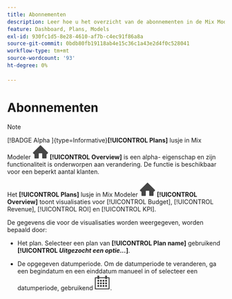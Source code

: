 ```yaml
---
title: Abonnementen
description: Leer hoe u het overzicht van de abonnementen in de Mix Modeler gebruikt.
feature: Dashboard, Plans, Models
exl-id: 930fc1d5-8e28-4610-af7b-c4ec91f86a8a
source-git-commit: 0bdb80fb19118ab4e15c36c1a43e2d4f0c528041
workflow-type: tm+mt
source-wordcount: '93'
ht-degree: 0%

---
```


# Abonnementen

>[!NOTE]
>
>[!BADGE  Alpha ]{type=Informative}**[!UICONTROL Plans]** lusje in Mix Modeler ![ Huis ](/help/assets/icons/Home.svg) **[!UICONTROL Overview]** is een alpha- eigenschap en zijn functionaliteit is onderworpen aan verandering. De functie is beschikbaar voor een beperkt aantal klanten.


Het **[!UICONTROL Plans]** lusje in Mix Modeler ![ Huis ](/help/assets/icons/Home.svg) **[!UICONTROL Overview]** toont visualisaties voor [!UICONTROL Budget], [!UICONTROL Revenue], [!UICONTROL ROI] en [!UICONTROL KPI].

De gegevens die voor de visualisaties worden weergegeven, worden bepaald door:

* Het plan. Selecteer een plan van **[!UICONTROL Plan name]** gebruikend **[!UICONTROL _Uitgezocht een optie..._]**.

* De opgegeven datumperiode. Om de datumperiode te veranderen, ga een begindatum en een einddatum manueel in of selecteer een datumperiode, gebruikend ![ Kalender ](/help/assets/icons/Calendar.svg).


